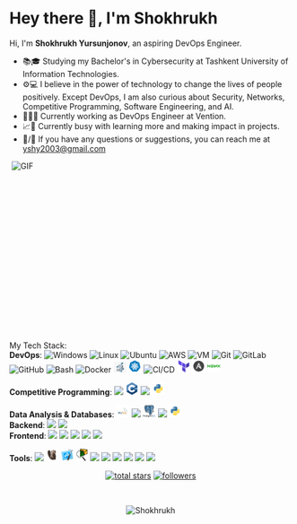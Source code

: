 <h1> Hey there 👋, I'm Shokhrukh</h1>

Hi, I'm <b>Shokhrukh Yursunjonov</b>, an aspiring DevOps Engineer.
- 📚🎓 Studying my Bachelor's in Cybersecurity at Tashkent University of Information Technologies. 
- ⚙️💻 I believe in the power of technology to change the lives of people positively. Except DevOps, I am also curious about Security, Networks, Competitive Programming, Software Engineering, and AI. 
- 🔐👨‍💻 Currently working as DevOps Engineer at Vention. 
- 📈📖 Currently busy with learning more and making impact in projects.
- 💼/💬 If you have any questions or suggestions, you can reach me at yshy2003@gmail.com

<img align="right" alt="GIF" src="https://github.com/abhisheknaiidu/abhisheknaiidu/blob/master/code.gif?raw=true" width="500" height="320" />

My Tech Stack:<br>
<b>DevOps</b>: 
<img alt="Windows" width="23" src="https://user-images.githubusercontent.com/69764265/176158241-8267894a-619a-4c92-9df4-39ef845e147f.png"/> 
<img alt="Linux" width="23" src="https://user-images.githubusercontent.com/69764265/176156759-1436a827-07cf-4ee7-a67f-e98a0ad37b4f.png"/> 
<img alt="Ubuntu" width="23" src="https://user-images.githubusercontent.com/69764265/176158364-9111cf29-f200-4ec9-aced-f2f4b849d531.png"/> 
<img alt="AWS" width="23" height="23" src="https://user-images.githubusercontent.com/69764265/176164441-b99324bc-428f-4205-ba8a-de15b06c06f3.png"/> 
<img alt="VM" width="23" src="https://user-images.githubusercontent.com/69764265/176161508-4429e6df-b741-43fd-acb5-fd355a28467d.png"/> 
<img alt="Git" width="23" src="https://user-images.githubusercontent.com/69764265/176158098-6bfd9a51-0cf0-46fc-bc71-9e08671c8c3b.png"/> 
<img alt="GitLab" width="23" src="https://user-images.githubusercontent.com/69764265/176158517-20ad5631-58d1-4a73-b363-f9cc614f2237.png"/> 
<img alt="GitHub" width="23" src="https://user-images.githubusercontent.com/69764265/176158124-7c01573a-bdc3-4f2e-8fc6-4c5479d01407.png"/> 
<img alt="Bash" width="23" src="https://user-images.githubusercontent.com/69764265/176163993-1b662c3c-a961-4c25-b604-691576096a24.png"/> 
<img alt="Docker" width="23" src="https://user-images.githubusercontent.com/69764265/176157352-be530d53-a9be-4f96-b48e-7e0ef8b222cc.png"/> 
<img alt="Docker Compose" width="23" src="./images/4852022-middle.png"/>
<img alt="K8S" width="23" src="./images/icons8-kubernetes-48.png"/>
<img alt="CI/CD" width="23" src="https://user-images.githubusercontent.com/69764265/176161835-39b43a1c-c87e-490f-9111-79c057121640.png"/>
<img alt="Terraform" width="23" src="./images/icons8-terraform-48.png"/>
<img alt="Ansible" width="23" src="./images/icons8-ansible-48.png"/>
<img alt="NGINX" width="23" src="./images/nginx_original_logo_icon_146413.png"> <br>

<b>Competitive Programming</b>: 
<img height="23" src="https://user-images.githubusercontent.com/69764265/176168040-e0a4e929-2952-4503-bc5e-eb669de42e3c.png"> <img height="23" src="https://raw.githubusercontent.com/github/explore/80688e429a7d4ef2fca1e82350fe8e3517d3494d/topics/cpp/cpp.png"> 
<img height="23" src="https://user-images.githubusercontent.com/69764265/176163263-4a1726c8-a5dd-43d9-b1fd-196ebd17f614.png"> <img height="23" src="https://raw.githubusercontent.com/github/explore/80688e429a7d4ef2fca1e82350fe8e3517d3494d/topics/python/python.png"><br>

<b>Data Analysis & Databases</b>: 
<img height="23" src="https://raw.githubusercontent.com/github/explore/80688e429a7d4ef2fca1e82350fe8e3517d3494d/topics/mysql/mysql.png"> 
<img height="23" src="https://user-images.githubusercontent.com/69764265/176168871-fdf694b5-e3d1-4eac-bb73-65b0d5eae76e.png"> <img height="23" src="https://raw.githubusercontent.com/devicons/devicon/master/icons/postgresql/postgresql-original-wordmark.svg"> 
<img height="23" src="https://user-images.githubusercontent.com/69764265/176169056-5595b4cb-9ec1-4701-8b7f-bbc5c389963d.png"> <img height="23" src="https://raw.githubusercontent.com/github/explore/80688e429a7d4ef2fca1e82350fe8e3517d3494d/topics/python/python.png"><br>
<b>Backend</b>: 
<img height="23" src="https://user-images.githubusercontent.com/69764265/176170448-596152d3-bb9f-4163-9720-6dec92f616b3.png"> <img height="23" src="https://user-images.githubusercontent.com/69764265/176174130-fcaaae05-55fb-4907-8dc2-6a508d7575fb.png"><br>
<b>Frontend</b>: 
<img height="23" src="https://user-images.githubusercontent.com/69764265/176171160-1573e656-416f-4894-963f-c38c1631b434.png"> <img height="23" src="https://user-images.githubusercontent.com/69764265/176171978-2214fc1c-c4b3-41d6-af5f-e1f5fedca255.png"> <img height="23" src="https://user-images.githubusercontent.com/69764265/176171336-ccb01bd9-ab0d-4584-b280-2dbb9ef1d2e5.png"> <img height="23" src="https://user-images.githubusercontent.com/69764265/176171398-39f43c47-edac-46bd-b047-632e78a685a5.png"> <img height="23" src="https://user-images.githubusercontent.com/69764265/176171530-273100fe-04c7-4136-890b-44fbe91288fa.png"><br>

<b>Tools</b>: 
<img height="23" src="https://user-images.githubusercontent.com/69764265/176172380-8c812c92-c63e-4f16-a2f5-94447c1f98c5.png"> 
<img height="23" src="./images/DBeaver_logo.svg.png">
<img alt="XCode" width="23" src="./images/icons8-xcode-48.png"/> 
<img height="23" src="./images/Cisco-Packet-Tracer.png"> 
<img height="23" src="https://user-images.githubusercontent.com/69764265/176172651-2038fc9d-bb4a-4db0-bf00-b9c3ff15c963.png"> <img height="23" src="https://user-images.githubusercontent.com/69764265/176172962-40f35222-ac8d-46bc-8722-c1c7aba2a006.png"> <img height="23" src="https://user-images.githubusercontent.com/69764265/176173379-e3f5eb2d-fb9f-4d81-bd03-c0e543d4d9ee.png"> <img height="23" src="https://user-images.githubusercontent.com/69764265/176173525-ca1c0ec1-b295-4964-9d24-7e1b4f090e41.png"> <img height="23" src="https://user-images.githubusercontent.com/69764265/176173798-ca11175a-7732-4cdb-bde1-3a918b5a2acc.png"> <img height="23" src="https://user-images.githubusercontent.com/69764265/176173866-9eefb93a-07e5-4f5f-b0aa-ba1e44993819.png">


<p align="center">
  <a href="https://github.com/sean-ias?tab=repositories&sort=stargazers">
    <img alt="total stars" title="Total stars on GitHub" src="https://custom-icon-badges.herokuapp.com/badge/dynamic/json?logo=star&color=55960c&labelColor=488207&label=Stars&style=for-the-badge&query=%24.stars&url=https://api.github-star-counter.workers.dev/user/sean-ias"/></a>
  <a href="https://github.com/sean-ias?tab=followers">
    <img alt="followers" title="Follow me on Github" src="https://custom-icon-badges.herokuapp.com/github/followers/sean-ias?color=236ad3&labelColor=1155ba&style=for-the-badge&logo=person-add&label=Followers&logoColor=white"/></a>
</p>

<br/>

<p align="center"> <img src="https://github-readme-stats.vercel.app/api?username=sean-ias&show_icons=true&theme=gotham" alt="Shokhrukh" />
